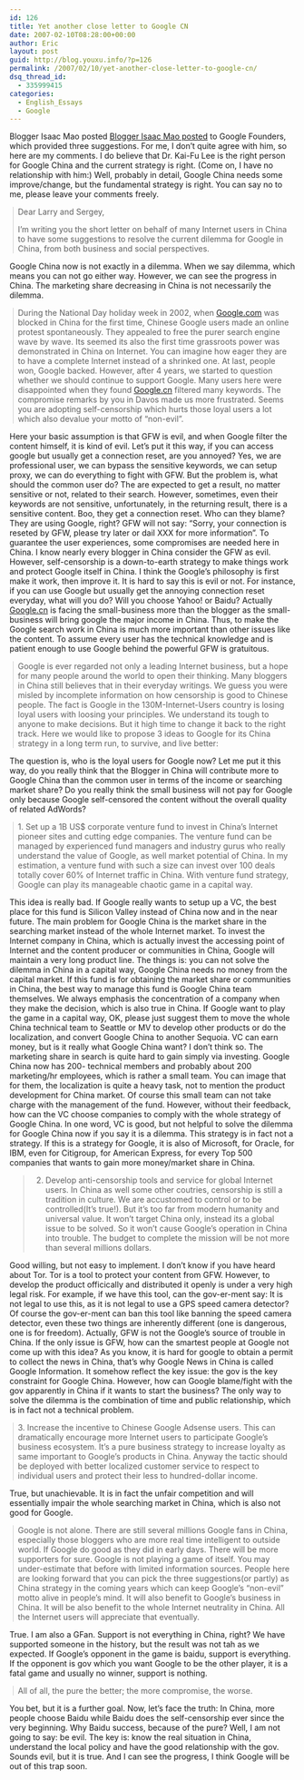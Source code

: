 ```yaml
---
id: 126
title: Yet another close letter to Google CN
date: 2007-02-10T08:28:00+00:00
author: Eric
layout: post
guid: http://blog.youxu.info/?p=126
permalink: /2007/02/10/yet-another-close-letter-to-google-cn/
dsq_thread_id:
  - 335999415
categories:
  - English_Essays
  - Google
---
```

<span style="color: #ff0000"></span>Blogger Isaac Mao posted [<span style="color: #ff0000"></span>Blogger Isaac Mao posted](http://www.isaacmao.com/) to Google Founders, which provided three suggestions. For me, I don&#8217;t quite agree with him, so here are my comments. I do believe that Dr. Kai-Fu Lee is the right person for Google China and the current strategy is right. (Come on, I have no relationship with him:) Well, probably in detail, Google China needs some improve/change, but the fundamental strategy is right. You can say no to me, please leave your comments freely.

<blockquote style="border-left: 1px solid #cccccc; margin: 0pt 0pt 0pt 0.8ex; padding-left: 1ex" class="gmail_quote">
  <p>
    Dear Larry and Sergey,
  </p>
  
  <p>
    I&#8217;m writing you the short letter on behalf of many Internet users in China to have some suggestions to resolve the current dilemma for Google in China, from both business and social perspectives.
  </p>
</blockquote>

Google China now is not exactly in a dilemma. When we say dilemma, which means you can not go either way. However, we can see the progress in China. The marketing share decreasing in China is not necessarily the dilemma.

<blockquote style="border-left: 1px solid #cccccc; margin: 0pt 0pt 0pt 0.8ex; padding-left: 1ex" class="gmail_quote">
  <p>
    During the National Day holiday week in 2002, when <a href="http://google.com/">Google.com</a> was blocked in China for the first time, Chinese Google users made an online protest spontaneously. They appealed to free the purer search engine wave by wave. Its seemed its also the first time grassroots power was demonstrated in China on Internet. You can imagine how eager they are to have a complete Internet instead of a shrinked one. At last, people won, Google backed. However, after 4 years, we started to question whether we should continue to support Google. Many users here were disappointed when they found <a href="http://google.cn/">Google.cn</a> filtered many keywords. The compromise remarks by you in Davos made us more frustrated. Seems you are adopting self-censorship which hurts those loyal users a lot which also devalue your motto of &#8220;non-evil&#8221;.
  </p>
</blockquote>

Here your basic assumption is that GFW is evil, and when Google filter the content himself, it is kind of evil. Let&#8217;s put it this way, if you can access google but usually get a connection reset, are you annoyed? Yes, we are professional user, we can bypass the sensitive keywords, we can setup proxy, we can do everything to fight with GFW. But the problem is, what should the common user do? The are expected to get a result, no matter sensitive or not, related to their search. However, sometimes, even their keywords are not sensitive, unfortunately, in the returning result, there is a sensitive content. Boo, they get a connection reset. Who can they blame? They are using Google, right? GFW will not say: &#8220;Sorry, your connection is reseted by GFW, please try later or dail XXX for more information&#8221;. To guarantee the user experiences, some compromises are needed here in China. I know nearly every blogger in China consider the GFW as evil. However, self-censorship is a down-to-earth strategy to make things work and protect Google itself in China. I think the Google&#8217;s philosophy is first make it work, then improve it. It is hard to say this is evil or not. For instance, if you can use Google but usually get the annoying connection reset everyday, what will you do? Will you choose Yahoo! or Baidu? Actually [Google.cn](http://google.cn/) is facing the small-business more than the blogger as the small-business will bring google the major income in China. Thus, to make the Google search work in China is much more important than other issues like the content. To assume every user has the technical knowledge and is patient enough to use Google behind the powerful GFW is gratuitous.

<blockquote style="border-left: 1px solid #cccccc; margin: 0pt 0pt 0pt 0.8ex; padding-left: 1ex" class="gmail_quote">
  <p>
    Google is ever regarded not only a leading Internet business, but a hope for many people around the world to open their thinking. Many bloggers in China still believes that in their everyday writings. We guess you were misled by incomplete information on how censorship is good to Chinese people. The fact is Google in the 130M-Internet-Users country is losing loyal users with loosing your principles. We understand its tough to anyone to make decisions. But it high time to change it back to the right track. Here we would like to propose 3 ideas to Google for its China strategy in a long term run, to survive, and live better:
  </p>
</blockquote>

The question is, who is the loyal users for Google now? Let me put it this way, do you really think that the Blogger in China will contribute more to Google China than the common user in terms of the income or searching market share? Do you really think the small business will not pay for Google only because Google self-censored the content without the overall quality of related AdWords?

<blockquote style="border-left: 1px solid #cccccc; margin: 0pt 0pt 0pt 0.8ex; padding-left: 1ex" class="gmail_quote">
  <p>
    1. Set up a 1B US$ corporate venture fund to invest in China&#8217;s Internet pioneer sites and cutting edge companies. The venture fund can be managed by experienced fund managers and industry gurus who really understand the value of Google, as well market potential of China. In my estimation, a venture fund with such a size can invest over 100 deals totally cover 60% of Internet traffic in China. With venture fund strategy, Google can play its manageable chaotic game in a capital way.
  </p>
</blockquote>

This idea is really bad. If Google really wants to setup up a VC, the best place for this fund is Silicon Valley instead of China now and in the near future. The main problem for Google China is the market share in the searching market instead of the whole Internet market. To invest the Internet company in China, which is actually invest the accessing point of Internet and the content producer or communities in China, Google will maintain a very long product line. The things is: you can not solve the dilemma in China in a capital way, Google China needs no money from the capital market. If this fund is for obtaining the market share or communities in China, the best way to manage this fund is Google China team themselves. We always emphasis the concentration of a company when they make the decision, which is also true in China. If Google want to play the game in a capital way, OK, please just suggest them to move the whole China technical team to Seattle or MV to develop other products or do the localization, and convert Google China to another Sequoia. VC can earn money, but is it really what Google China want? I don&#8217;t think so. The marketing share in search is quite hard to gain simply via investing. Google China now has 200- technical members and probably about 200 marketing/hr employees, which is rather a small team. You can image that for them, the localization is quite a heavy task, not to mention the product development for China market. Of course this small team can not take charge with the management of the fund. However, without their feedback, how can the VC choose companies to comply with the whole strategy of Google China. In one word, VC is good, but not helpful to solve the dilemma for Google China now if you say it is a dilemma. This strategy is in fact not a strategy. If this is a strategy for Google, it is also of Microsoft, for Oracle, for IBM, even for Citigroup, for American Express, for every Top 500 companies that wants to gain more money/market share in China.

> 2. Develop anti-censorship tools and service for global Internet users. In China as well some other coutries, censorship is still a tradition in culture. We are accustomed to control or to be controlled(It&#8217;s true!). But it&#8217;s too far from modern humanity and universal value. It won&#8217;t target China only, instead its a global issue to be solved. So it won&#8217;t cause Google&#8217;s operation in China into trouble. The budget to complete the mission will be not more than several millions dollars.

Good willing, but not easy to implement. I don&#8217;t know if you have heard about Tor. Tor is a tool to protect your content from GFW. However, to develop the product officically and distributed it openly is under a very high legal risk. For example, if we have this tool, can the gov-er-ment say: It is not legal to use this, as it is not legal to use a GPS speed  <span>camera detector</span>? Of course the gov-er-ment can ban this tool like banning the speed camera detector, even these two things are inherently different (one is dangerous, one is for freedom). Actually, GFW is not the Google&#8217;s source of trouble in China. If the only issue is GFW, how can the smartest people at Google not come up with this idea? As you know, it is hard for google to obtain a permit to collect the news in China, that&#8217;s why Google News in China is called Google Information. It somehow reflect the key issue: the gov is the key constraint for Google China. However, how can Google blame/fight with the gov apparently in China if it wants to start the business? The only way to solve the dilemma is the combination of time and public relationship, which is in fact not a technical problem.

<blockquote style="border-left: 1px solid #cccccc; margin: 0pt 0pt 0pt 0.8ex; padding-left: 1ex" class="gmail_quote">
  <p>
    3. Increase the incentive to Chinese Google Adsense users. This can dramatically encourage more Internet users to participate Google&#8217;s business ecosystem. It&#8217;s a pure business strategy to increase loyalty as same important to Google&#8217;s products in China. Anyway the tactic should be deployed with better localized customer service to respect to individual users and protect their less to hundred-dollar income.
  </p>
</blockquote>

True, but unachievable. It is in fact the unfair competition and will essentially impair the whole searching market in China, which is also not good for Google.

<blockquote style="border-left: 1px solid #cccccc; margin: 0pt 0pt 0pt 0.8ex; padding-left: 1ex" class="gmail_quote">
  <p>
    Google is not alone. There are still several millions Google fans in China, especially those bloggers who are more real time intelligent to outside world. If Google do good as they did in early days. There will be more supporters for sure. Google is not playing a game of itself. You may under-estimate that before with limited information sources. People here are looking forward that you can pick the three suggestions(or partly) as China strategy in the coming years which can keep Google&#8217;s &#8220;non-evil&#8221; motto alive in people&#8217;s mind. It will also benefit to Google&#8217;s business in China. It will be also benefit to the whole Internet neutrality in China. All the Internet users will appreciate that eventually.
  </p>
</blockquote>

True. I am also a GFan. Support is not everything in China, right? We have supported someone in the history, but the result was not tah as we expected. If Google&#8217;s opponent in the game is baidu, support is everything. If the opponent is gov which you want Google to be the other player, it is a fatal game and usually no winner, support is nothing.

<blockquote style="border-left: 1px solid #cccccc; margin: 0pt 0pt 0pt 0.8ex; padding-left: 1ex" class="gmail_quote">
  <p>
    All of all, the pure the better; the more compromise, the worse.
  </p>
</blockquote>

You bet, but it is a further goal. Now, let&#8217;s face the truth: In China, more people choose Baidu while Baidu does the self-censorship ever since the very beginning. Why Baidu success, because of the pure? Well, I am not going to say: be evil. The key is: know the real situation in China, understand the local policy and have the good relationship with the gov. Sounds evil, but it is true. And I can see the progress, I think Google will be out of this trap soon.
